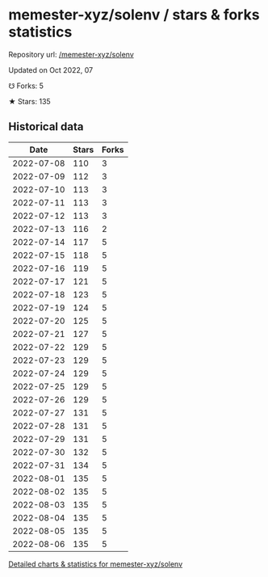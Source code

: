 # memester-xyz/solenv / stars & forks statistics

Repository url: [/memester-xyz/solenv](https://github.com/memester-xyz/solenv)

Updated on Oct 2022, 07

☋ Forks: 5

★ Stars: 135

## Historical data
| Date | Stars | Forks |
|------|-------|-------|
| 2022-07-08 | 110 | 3 | 
| 2022-07-09 | 112 | 3 | 
| 2022-07-10 | 113 | 3 | 
| 2022-07-11 | 113 | 3 | 
| 2022-07-12 | 113 | 3 | 
| 2022-07-13 | 116 | 2 | 
| 2022-07-14 | 117 | 5 | 
| 2022-07-15 | 118 | 5 | 
| 2022-07-16 | 119 | 5 | 
| 2022-07-17 | 121 | 5 | 
| 2022-07-18 | 123 | 5 | 
| 2022-07-19 | 124 | 5 | 
| 2022-07-20 | 125 | 5 | 
| 2022-07-21 | 127 | 5 | 
| 2022-07-22 | 129 | 5 | 
| 2022-07-23 | 129 | 5 | 
| 2022-07-24 | 129 | 5 | 
| 2022-07-25 | 129 | 5 | 
| 2022-07-26 | 129 | 5 | 
| 2022-07-27 | 131 | 5 | 
| 2022-07-28 | 131 | 5 | 
| 2022-07-29 | 131 | 5 | 
| 2022-07-30 | 132 | 5 | 
| 2022-07-31 | 134 | 5 | 
| 2022-08-01 | 135 | 5 | 
| 2022-08-02 | 135 | 5 | 
| 2022-08-03 | 135 | 5 | 
| 2022-08-04 | 135 | 5 | 
| 2022-08-05 | 135 | 5 | 
| 2022-08-06 | 135 | 5 | 


[Detailed charts & statistics for memester-xyz/solenv](https://reviewgithub.com/rep/memester-xyz/solenv)

